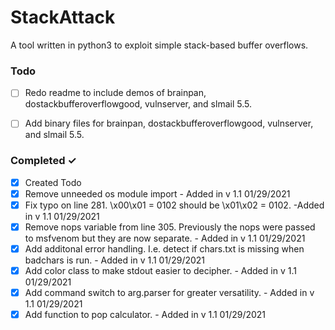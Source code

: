 # StackAttack
A tool written in python3 to exploit simple stack-based buffer overflows.

### Todo
- [ ] Redo readme to include demos of brainpan, dostackbufferoverflowgood, vulnserver, and slmail 5.5.
- [ ] Add binary files for brainpan, dostackbufferoverflowgood, vulnserver, and slmail 5.5.


### Completed ✓
- [x] Created Todo
- [x] Remove unneeded os module import - Added in v 1.1 01/29/2021
- [x] Fix typo on line 281. \\x00\\x01 = 0102 should be \\x01\\x02 = 0102. -Added in v 1.1 01/29/2021
- [x] Remove nops variable from line 305. Previously the nops were passed to msfvenom but they are now separate. - Added in v 1.1 01/29/2021
- [x] Add additonal error handling. I.e. detect if chars.txt is missing when badchars is run. - Added in v 1.1 01/29/2021
- [x] Add color class to make stdout easier to decipher. - Added in v 1.1 01/29/2021
- [x] Add command switch to arg.parser for greater versatility. - Added in v 1.1 01/29/2021
- [x] Add function to pop calculator. - Added in v 1.1 01/29/2021
